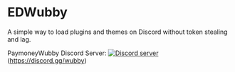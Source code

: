 # EDWubby
A simple way to load plugins and themes on Discord without token stealing and lag.

PaymoneyWubby Discord Server:
<a href="https://discord.gg/wubby"><img src="https://discordapp.com/api/guilds/328300333010911242/embed.png" alt="Discord server" /></a>
(https://discord.gg/wubby)
